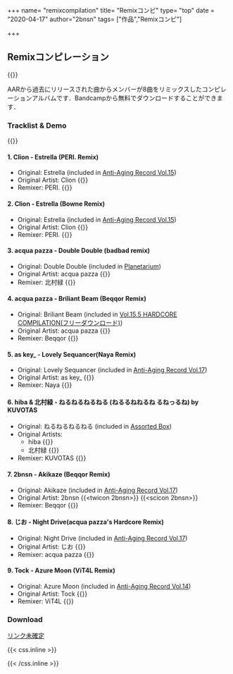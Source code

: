 +++
name= "remixcompilation"
title= "Remixコンピ"
type= "top"
date = "2020-04-17"
author="2bnsn"
tags= ["作品","Remixコンピ"]

+++

## Remixコンピレーション

{{<imgproc src="aar_remixcompilation.jpg" title="ジャケット(クリックで拡大)" caption=""/>}}

AARから過去にリリースされた曲からメンバーが8曲をリミックスしたコンピレーションアルバムです．Bandcampから無料でダウンロードすることができます．


### Tracklist & Demo

{{<bandcamp album="3165983742" track="3456528976" href="http://antiagingrec.bandcamp.com/album/assorted-box" tracktitle="Awesomacaroon!!" tl="true">}}

#### 1. Clion - Estrella (PERI. Remix)
- Original: Estrella (included in [Anti-Aging Record Vol.15](https://soundcloud.com/antiagingrecord/m3-2018vol15-xfade-demo))
- Original Artist: Clion {{<twicon breath_man>}}
- Remixer: PERI. {{<twicon peridot0014>}}

#### 2. Clion - Estrella (Bowne Remix)
- Original: Estrella (included in [Anti-Aging Record Vol.15](https://soundcloud.com/antiagingrecord/m3-2018vol15-xfade-demo))
- Original Artist: Clion {{<twicon breath_man>}}
- Remixer: PERI. {{<twicon hone_aka_bowne>}}

#### 3. acqua pazza - Double Double (badbad remix)
- Original: Double Double (included in [Planetarium](https://antiagingrec.bandcamp.com/track/double-double))
- Original Artist: acqua pazza {{<twicon pattuxan_acqua>}}
- Remixer: 北村緑 {{<twicon midori_nv>}}

#### 4. acqua pazza - Briliant Beam (Beqqor Remix)
- Original: Briliant Beam (included in [ Vol​.​15​.​5 HARDCORE COMPILATION(フリーダウンロード)](https://antiagingrec.bandcamp.com/track/brilliant-beam))
- Original Artist: acqua pazza {{<twicon pattuxan_acqua>}}
- Remixer: Beqqor {{<twicon mrcl_drm0224>}}

#### 5. as key_ - Lovely Sequancer(Naya Remix)
- Original: Lovely Sequancer (included in [Anti​-​Aging Record Vol​.​17](https://antiagingrec.bandcamp.com/track/lovely-sequencer))
- Original Artist: as key_ {{<twicon yuki19990110>}}
- Remixer: Naya {{<twicon Naya_sync>}}

#### 6. hiba & 北村緑 - ねるねるねるねる (ねるるねねるね るねっるね) by KUVOTAS
- Original: ねるねるねるねる (included in [Assorted Box](https://antiagingrec.bandcamp.com/track/--13))
- Original Artists:
  - hiba {{<twicon koike_yuniko>}}
  - 北村緑  {{<twicon midori_nv>}}
- Remixer: KUVOTAS {{<twicon KUVOTAS>}}

#### 7. 2bnsn - Akikaze (Beqqor Remix)
- Original: Akikaze (included in [Anti​-​Aging Record Vol​.​17](https://antiagingrec.bandcamp.com/track/akikaze-original-mix))
- Original Artist: 2bnsn {{<twicon 2bnsn>}} {{<scicon 2bnsn>}}
- Remixer: Beqqor {{<twicon mrcl_drm0224>}}

#### 8. じお - Night Drive(acqua pazza's Hardcore Remix)
- Original: Night Drive (included in [Anti​-​Aging Record Vol​.​17](https://antiagingrec.bandcamp.com/track/night-drive))
- Original Artist: じお {{<twicon geoscape_9>}}
- Remixer: acqua pazza {{<twicon pattuxan_acqua>}}

#### 9. Tock - Azure Moon (ViT4L Remix)
- Original: Azure Moon (included in [Anti​-​Aging Record Vol.14](https://soundcloud.com/antiagingrecord/m3-2018-07avol14xfade-demo))
- Original Artist: Tock {{<twicon Tock109muziq>}}
- Remixer: ViT4L {{<twicon ViT4LDTM>}}

### Download

[リンク未確定]()


 {{< css.inline >}}
<style>
.snsicon{transition: color 0.2s;}
.snsicon:hover { color:#f50;}
.scicon{transition: color 0.2s;}
.scicon:hover { color:#D30;}
</style>
 {{< /css.inline >}}
